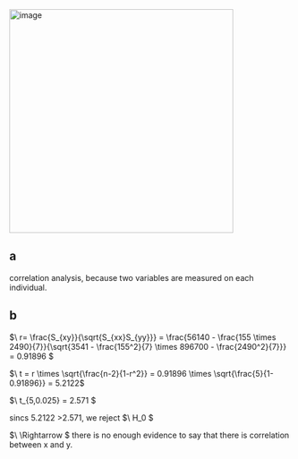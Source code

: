 <img width="400" alt="image" src=https://github.com/user-attachments/assets/d4b31c24-235e-4483-a19e-f7887ccc6676>

## a
correlation analysis, because two variables are measured on each individual.

## b

$\ r= \frac{S_{xy}}{\sqrt{S_{xx}S_{yy}}} = \frac{56140 - \frac{155 \times 2490}{7}}{\sqrt{3541 - \frac{155^2}{7} \times 896700 - \frac{2490^2}{7}}} = 0.91896 \$

$\ t = r \times \sqrt{\frac{n-2}{1-r^2}}  = 0.91896 \times \sqrt{\frac{5}{1-0.91896}} = 5.2122\$

$\ t_{5,0.025} = 2.571 \$

sincs 5.2122 >2.571, we reject
$\ H_0 \$

$\ \Rightarrow \$
there is no enough evidence to say that there is correlation between x and y.
